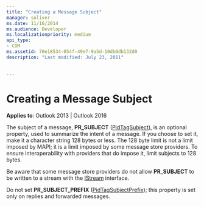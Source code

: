 ```yaml
---
title: "Creating a Message Subject"
manager: soliver
ms.date: 11/16/2014
ms.audience: Developer
ms.localizationpriority: medium
api_type:
- COM
ms.assetid: 70e18534-054f-49e7-9a5d-10db0db132d0
description: "Last modified: July 23, 2011"
 
 
---
```


# Creating a Message Subject

  
  
**Applies to**: Outlook 2013 | Outlook 2016 
  
The subject of a message, **PR_SUBJECT** ([PidTagSubject](pidtagsubject-canonical-property.md)), is an optional property, used to summarize the intent of a message. If you choose to set it, make it a character string 128 bytes or less. The 128 byte limit is not a limit imposed by MAPI; it is a limit imposed by some message store providers. To ensure interoperability with providers that do impose it, limit subjects to 128 bytes. 
  
Be aware that some message store providers do not allow **PR_SUBJECT** to be written to a stream with the [IStream](https://msdn.microsoft.com/library/aa380034%28VS.85%29.aspx) interface. 
  
Do not set **PR_SUBJECT_PREFIX** ([PidTagSubjectPrefix](pidtagsubjectprefix-canonical-property.md)); this property is set only on replies and forwarded messages. 
  

